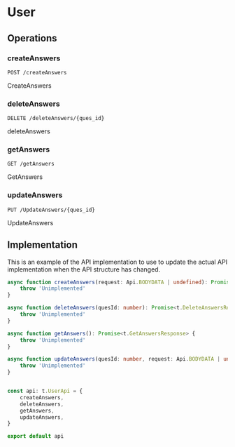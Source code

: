 # User

## Operations

### createAnswers

```http
POST /createAnswers
```

CreateAnswers

### deleteAnswers

```http
DELETE /deleteAnswers/{ques_id}
```

deleteAnswers

### getAnswers

```http
GET /getAnswers
```

GetAnswers

### updateAnswers

```http
PUT /UpdateAnswers/{ques_id}
```

UpdateAnswers

## Implementation

This is an example of the API implementation to use to update the actual API implementation
when the API structure has changed.

```typescript
async function createAnswers(request: Api.BODYDATA | undefined): Promise<t.CreateAnswersResponse> {
	throw 'Unimplemented'
}

async function deleteAnswers(quesId: number): Promise<t.DeleteAnswersResponse> {
	throw 'Unimplemented'
}

async function getAnswers(): Promise<t.GetAnswersResponse> {
	throw 'Unimplemented'
}

async function updateAnswers(quesId: number, request: Api.BODYDATA | undefined): Promise<t.UpdateAnswersResponse> {
	throw 'Unimplemented'
}


const api: t.UserApi = {
	createAnswers,
	deleteAnswers,
	getAnswers,
	updateAnswers,
}

export default api
```
